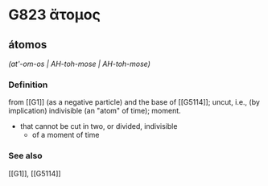 # G823 ἄτομος

## átomos

_(at'-om-os | AH-toh-mose | AH-toh-mose)_

### Definition

from [[G1]] (as a negative particle) and the base of [[G5114]]; uncut, i.e., (by implication) indivisible (an "atom" of time); moment.

- that cannot be cut in two, or divided, indivisible
  - of a moment of time

### See also

[[G1]], [[G5114]]

